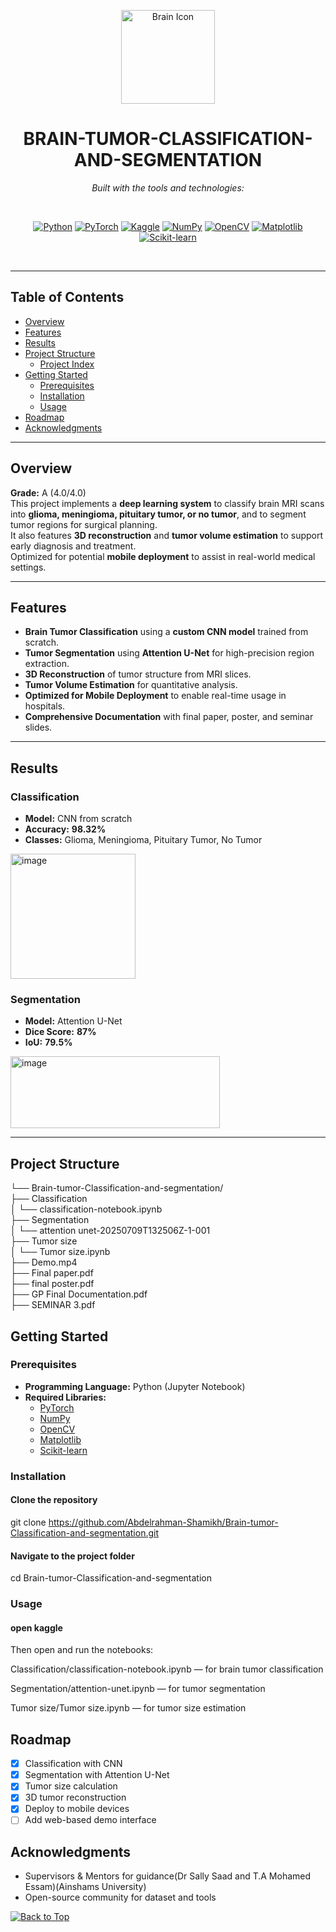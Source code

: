 <a id="top"></a>

<!-- HEADER STYLE: CLASSIC -->
<div align="center">

<img src="https://tse3.mm.bing.net/th/id/OIP.skegbc4R6FlIE1YRLih5lQHaGL?pid=Api&P=0&h=220" width="150" alt="Brain Icon"/>

# BRAIN-TUMOR-CLASSIFICATION-AND-SEGMENTATION

<em>Built with the tools and technologies:</em>

<br />

[![Python](https://img.shields.io/badge/Python-3670A0?style=for-the-badge&logo=python&logoColor=ffdd54)](https://www.python.org/)
[![PyTorch](https://img.shields.io/badge/PyTorch-F05032?style=for-the-badge&logo=pytorch&logoColor=white)](https://pytorch.org/)
[![Kaggle](https://img.shields.io/badge/Kaggle-20BEFF?style=for-the-badge&logo=kaggle&logoColor=white)](https://kaggle.com/)
[![NumPy](https://img.shields.io/badge/NumPy-013243?style=for-the-badge&logo=numpy&logoColor=white)](https://numpy.org/)
[![OpenCV](https://img.shields.io/badge/OpenCV-5C3EE8?style=for-the-badge&logo=opencv&logoColor=white)](https://opencv.org/)
[![Matplotlib](https://img.shields.io/badge/Matplotlib-11557C?style=for-the-badge&logo=matplotlib&logoColor=white)](https://matplotlib.org/)
[![Scikit-learn](https://img.shields.io/badge/scikit--learn-F7931E?style=for-the-badge&logo=scikit-learn&logoColor=white)](https://scikit-learn.org/)

<br />

</div>

---

## Table of Contents

- [Overview](#overview)
- [Features](#features)
- [Results](#results)
- [Project Structure](#project-structure)
    - [Project Index](#project-index)
- [Getting Started](#getting-started)
    - [Prerequisites](#prerequisites)
    - [Installation](#installation)
    - [Usage](#usage)
- [Roadmap](#roadmap)
- [Acknowledgments](#acknowledgments)

---

## Overview

**Grade:** A (4.0/4.0)  
This project implements a **deep learning system** to classify brain MRI scans into **glioma, meningioma, pituitary tumor, or no tumor**, and to segment tumor regions for surgical planning.  
It also features **3D reconstruction** and **tumor volume estimation** to support early diagnosis and treatment.  
Optimized for potential **mobile deployment** to assist in real-world medical settings.

---

## Features

- **Brain Tumor Classification** using a **custom CNN model** trained from scratch.
- **Tumor Segmentation** using **Attention U-Net** for high-precision region extraction.
- **3D Reconstruction** of tumor structure from MRI slices.
- **Tumor Volume Estimation** for quantitative analysis.
- **Optimized for Mobile Deployment** to enable real-time usage in hospitals.
- **Comprehensive Documentation** with final paper, poster, and seminar slides.

---

## Results

### Classification
- **Model:** CNN from scratch  
- **Accuracy:** **98.32%**  
- **Classes:** Glioma, Meningioma, Pituitary Tumor, No Tumor

<img src="https://github.com/user-attachments/assets/95818fe3-167f-4f68-aa47-1c68e668b17a" alt="image" width="200" />


### Segmentation
- **Model:** Attention U-Net  
- **Dice Score:** **87%**  
- **IoU:** **79.5%**

<img width="335" height="115" alt="image" src="https://github.com/user-attachments/assets/ed946802-07f3-40b7-bc66-3a5c01d986d6" />

---

## Project Structure

└── Brain-tumor-Classification-and-segmentation/<br>
    ├── Classification<br>
    │   └── classification-notebook.ipynb<br>
    ├── Segmentation<br>
    │   └── attention unet-20250709T132506Z-1-001<br>
    ├── Tumor size<br>
    │   └── Tumor size.ipynb<br>
    ├── Demo.mp4<br>
    ├── Final paper.pdf<br>
    ├── final poster.pdf<br>
    ├── GP Final Documentation.pdf<br>
    ├── SEMINAR 3.pdf<br>
## Getting Started

### Prerequisites

- **Programming Language:** Python (Jupyter Notebook)
- **Required Libraries:**
  - [PyTorch](https://pytorch.org/)
  - [NumPy](https://numpy.org/)
  - [OpenCV](https://opencv.org/)
  - [Matplotlib](https://matplotlib.org/)
  - [Scikit-learn](https://scikit-learn.org/stable/)
### Installation

#### Clone the repository
git clone https://github.com/Abdelrahman-Shamikh/Brain-tumor-Classification-and-segmentation.git

#### Navigate to the project folder
cd Brain-tumor-Classification-and-segmentation
### Usage
#### open kaggle 
Then open and run the notebooks:

Classification/classification-notebook.ipynb — for brain tumor classification

Segmentation/attention-unet.ipynb — for tumor segmentation

Tumor size/Tumor size.ipynb — for tumor size estimation
## Roadmap

- [x] Classification with CNN  
- [x] Segmentation with Attention U-Net  
- [x] Tumor size calculation  
- [x] 3D tumor reconstruction  
- [x] Deploy to mobile devices  
- [ ] Add web-based demo interface  
## Acknowledgments

- Supervisors & Mentors for guidance(Dr Sally Saad and T.A Mohamed Essam)(Ainshams University)
- Open-source community for dataset and tools
<div align="left">

[![Back to Top](https://img.shields.io/badge/-BACK_TO_TOP-151515?style=flat-square)](#top)

</div>
